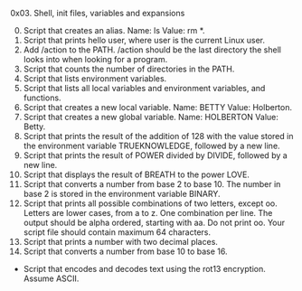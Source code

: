 0x03. Shell, init files, variables and expansions


0. Script that creates an alias. Name: ls Value: rm *.
1. Script that prints hello user, where user is the current Linux user.
2. Add /action to the PATH. /action should be the last directory the shell looks into when looking for a program.
3. Script that counts the number of directories in the PATH.
4. Script that lists environment variables.
5. Script that lists all local variables and environment variables, and functions.
6. Script that creates a new local variable. Name: BETTY Value: Holberton.
7. Script that creates a new global variable. Name: HOLBERTON Value: Betty.
8. Script that prints the result of the addition of 128 with the value stored in the environment variable TRUEKNOWLEDGE, followed by a new line.
9. Script that prints the result of POWER divided by DIVIDE, followed by a new line.
10. Script that displays the result of BREATH to the power LOVE.
11. Script that converts a number from base 2 to base 10. The number in base 2 is stored in the environment variable BINARY.
12. Script that prints all possible combinations of two letters, except oo. Letters are lower cases, from a to z. One combination per line. The output should be alpha ordered, starting with aa. Do not print oo. Your script file should contain maximum 64 characters.
13. Script that prints a number with two decimal places.
14. Script that converts a number from base 10 to base 16.


- Script that encodes and decodes text using the rot13 encryption. Assume ASCII.
